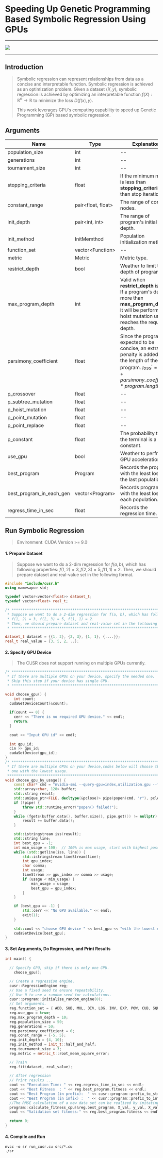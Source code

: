 # Speeding Up Genetic Programming Based Symbolic Regression Using GPUs

------

![](./images/speeding_up_using_gpus.png)

------

## Introduction 

> Symbolic regression can represent relationships from data as a concise and interpretable function. Symbolic regression is achieved as an optimization problem. Given a dataset $(X, y)$, symbolic regression is achieved by optimizing an interpretable function $f(X) : \mathbb{R}^n \to \mathbb{R}$ to minimize the loss $D(f(x), y)$.
>
> This work leverages GPU's computing capability to speed up Genetic Programming (GP) based symbolic regression.




## Arguments

| Name                     | Type                 | Explanation                                                  |
| ------------------------ | -------------------- | ------------------------------------------------------------ |
| population_size          | int                  | --                                                           |
| generations              | int                  | --                                                           |
| tournament_size          | int                  | --                                                           |
| stopping_criteria        | float                | If the minimum metric is less than **stopping_criteria**, than stop iteration. |
| constant_range           | pair\<float, float\> | The range of constant nodes.                                 |
| init_depth               | pair\<int, int\>     | The range of program's initial depth.                        |
| init_method              | InitMemthod          | Population initialization method.                            |
| function_set             | vector\<Function\>   | --                                                           |
| metric                   | Metric               | Metric type.                                                 |
| restrict_depth           | bool                 | Weather to limit the depth of programs.                      |
| max_program_depth        | int                  | Valid when **restrict_depth** is true. If a program's depth is more than **max_program_depth**, it will be performed hoist mutation until it reaches the required depth. |
| parsimony_coefficient    | float                | Since the program is expected to be concise, an extra penalty is added to the length of the program. $loss^{\prime} = loss + parsimony\_coefficient * program.length$. |
| p_crossover              | float                | --                                                           |
| p_subtree_mutation       | float                | --                                                           |
| p_hoist_mutation         | float                | --                                                           |
| p_point_mutation         | float                | --                                                           |
| p_point_replace          | float                | --                                                           |
| p_constant               | float                | The probability that the terminal is a constant.             |
| use_gpu                  | bool                 | Weather to perfrom GPU acceleration.                         |
| best_program             | Program              | Records the program with the least loss in the last population. |
| best_program_in_each_gen | vector\<Program\>    | Records programs with the least loss in each population.     |
| regress_time_in_sec      | float                | Records the regression time.                                 |



## Run Symbolic Regression

> Environment: CUDA Version >= 9.0



#### 1. Prepare Dataset

> Suppose we want to do a 2-dim regression for $f(a, b)$, which has following properties: $f(1, 2) = 3, f(2, 3) = 5, f(1, 1) = 2$. Then, we should prepare dataset and real-value set in the following format.

```c++
#include "include/cusr.h"
using namesapce std;

typedef vector<vector<float>> dataset_t; 
typedef vector<float> real_t;

/* **************************************************************************************
 * Suppose we want to do a 2-dim regression for f(a, b), which has following properties:
 * f(1, 2) = 3, f(2, 3) = 5, f(1, 1) = 2.
 * Then, we should prepare dataset and real-value set in the following format.
 * ************************************************************************************** */

dataset_t dataset = {{1, 2}, {2, 3}, {1, 1}, {....}};
real_t real_value = {3, 5, 2, ..};
```



#### 2. Specify GPU Device

> The CUSR does not support running on multiple GPUs currently.

```c++
/* **************************************************************************************
 * If there are multiple GPUs on your device, specify the needed one.
 * Skip this step if your device has single GPU.
 * ************************************************************************************** */

void choose_gpu() {
	int count;
  cudaGetDeviceCount(&count);
  
  if(count == 0) {
    cerr << "There is no required GPU device." << endl;
    return;
  }
  
  cout << "Input GPU id" << endl;
  
  int gpu_id;
  cin >> gpu_id;
  cudaSetDevice(gpu_id);
}
/* **************************************************************************************
 * If there are multiple GPUs on your device,codes below will choose the 
 * one with the lowest usage.
 *************************************************************************************** */
void choose_gpu_by_usage() {
    const char* cmd = "nvidia-smi --query-gpu=index,utilization.gpu --format=csv,noheader";
    std::array<char, 128> buffer;
    std::string result;
    std::unique_ptr<FILE, decltype(&pclose)> pipe(popen(cmd, "r"), pclose);
    if (!pipe) {
        throw std::runtime_error("popen() failed!");
    }
    while (fgets(buffer.data(), buffer.size(), pipe.get()) != nullptr) {
        result += buffer.data();
    }

    std::istringstream iss(result);
    std::string line;
    int best_gpu = -1;
    int min_usage = 100;  // 100% is max usage, start with highest possible
    while (std::getline(iss, line)) {
        std::istringstream lineStream(line);
        int gpu_index;
        char comma;
        int usage;
        lineStream >> gpu_index >> comma >> usage;
        if (usage < min_usage) {
            min_usage = usage;
            best_gpu = gpu_index;
        }
    }

    if (best_gpu == -1) {
        std::cerr << "No GPU available." << endl;
        exit(1);
    }
    
    std::cout << "choose GPU device " << best_gpu << "with the lowest usage: " << min_usage << "%" << std::endl;
    cudaSetDevice(best_gpu);
}
```



#### 3. Set Arguments, Do Regression, and Print Results

```c++
int main() {
	
  // Specify GPU, skip if there is only one GPU.
	choose_gpu();

  // Create a regression engine.
  cusr::RegressionEngine reg;
  // Use a fixed seed to ensure repeatability. 
  // Use 0 to use a random seed for calculations.
  cusr::program::initialize_random_engine(0); 
  // Set arguments.
  reg.function_set = { ADD, SUB, MUL, DIV, LOG, INV, EXP, POW, CUB, SQU, LOG1P,SIN,COS,TAN};
  reg.use_gpu = true;            
  reg.max_program_depth = 10;                      
  reg.population_size = 50;
  reg.generations = 50;
  reg.parsimony_coefficient = 0;        
  reg.const_range = {-5, 5};     
  reg.init_depth = {4, 10};      
  reg.init_method = init_t::half_and_half;  
  reg.tournament_size = 3;                  
  reg.metric = metric_t::root_mean_square_error; 

  // Train
  reg.fit(dataset, real_value); 
	
  // After regression
  // Print results ...
  cout << "Execution Time: " << reg.regress_time_in_sec << endl;
  cout << "Best Fitness  : " << reg.best_program.fitness << endl;
  cout << "Best Program (in prefix):  " << cusr::program::prefix_to_string(reg.best_program.prefix) << endl;
  cout << "Best Program (in infix) :  " << cusr::program::prefix_to_infix(reg.best_program.prefix) << endl;
  //The RMSE calculation of a new data set can be realized by imitating the following codes.
  program::calculate_fitness_cpu(&reg.best_program, X_val, y_val, X_val.size(), reg.metric);
  cout << "Validation set fitness:" << reg.best_program.fitness << endl;  
  
  return 0;
}
```



#### 4. Compile and Run

```shell
nvcc -o sr run_cusr.cu src/*.cu
./sr
```
